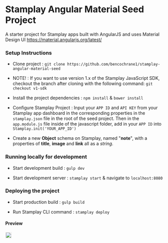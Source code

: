 # Stamplay Angular Material Seed Project
A starter project for Stamplay apps built with AngularJS and uses Material Design UI https://material.angularjs.org/latest/

### Setup Instructions

- Clone project : `git clone https://github.com/bencochrane1/stamplay-angular-material-seed`

- NOTE! : If you want to use version 1.x of the Stamplay JavaScript SDK, checkout the branch after cloning with the following command:
	`git checkout v1-sdk`

- Install the project dependencies : `npm install` & `bower install`

- Configure Stamplay Project : Input your `APP ID` and `API KEY` from your Stamplay app dashboard in the corresponding properties in the `stamplay.json` file in the root of the seed project. Then in  the `app.module.js` file inside of the javascript folder, add in your `APP ID` into `Stamplay.init('YOUR_APP_ID')`

- Create a new **Object** schema on Stamplay, named "**note**", with a properties of **title**, **image** and **link** all as a *string*.


### Running locally for development

- Start development build : `gulp dev`

- Start development server : `stamplay start` & navigate to `localhost:8080`

### Deploying the project

- Start production build : `gulp build`

- Run Stamplay CLI command : `stamplay deploy`


#### Preview
<img src="https://preview.ibb.co/e3KnVa/screencapture_localhost_8080_1489051232103.png" style="border:2px solid #eee;"/>
